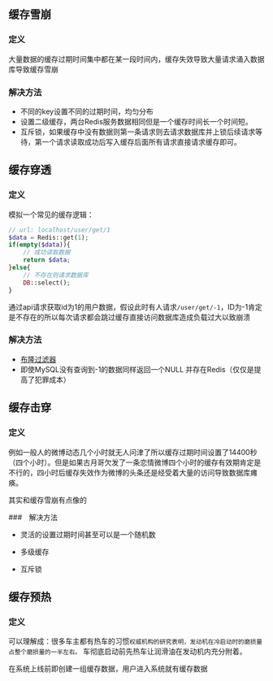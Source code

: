 ## 缓存雪崩

### 定义

大量数据的缓存过期时间集中都在某一段时间内，缓存失效导致大量请求涌入数据库导致缓存雪崩

### 解决方法

- 不同的key设置不同的过期时间，均匀分布
- 设置二级缓存，两台Redis服务数据相同但是一个缓存时间长一个时间短。
- 互斥锁，如果缓存中没有数据则第一条请求则去请求数据库并上锁后续请求等待，第一个请求读取成功后写入缓存后面所有请求直接请求缓存即可。



## 缓存穿透

### 定义

模拟一个常见的缓存逻辑： 

```php
// url: localhost/user/get/1
$data = Redis::get(1);
if(empty($data)){
    // 成功读取数据
    return $data;
}else{
    // 不存在则请求数据库
    DB::select();
}
```

通过api请求获取id为1的用户数据，假设此时有人请求`/user/get/-1`，ID为-1肯定是不存在的所以每次请求都会跳过缓存直接访问数据库造成负载过大以致崩溃



### 解决方法

- [布隆过滤器](布隆过滤器.md)
- 即使MySQL没有查询到-1的数据同样返回一个NULL 并存在Redis（仅仅是提高了犯罪成本）



## 缓存击穿

### 定义

例如一般人的微博动态几个小时就无人问津了所以缓存过期时间设置了14400秒（四个小时）。但是如果古月哥欠发了一条恋情微博四个小时的缓存有效期肯定是不行的，四小时后缓存失效作为微博的头条还是经受着大量的访问导致数据库瘫痪。

其实和缓存雪崩有点像的

###　解决方法

- 灵活的设置过期时间甚至可以是一个随机数

- 多级缓存

- 互斥锁

  

## 缓存预热

### 定义

可以理解成：很多车主都有热车的习惯`权威机构的研究表明，发动机在冷启动时的磨损量占整个磨损量的一半左右。` 车彻底启动前先热车让润滑油在发动机内充分附着。

在系统上线前即创建一组缓存数据，用户进入系统就有缓存数据